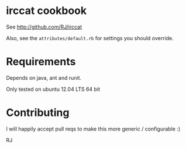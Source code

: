 # irccat cookbook

See http://github.com/RJ/irccat

Also, see the ````attributes/default.rb```` for settings you should override.

# Requirements

Depends on java, ant and runit.


Only tested on ubuntu 12.04 LTS 64 bit

# Contributing

I will happily accept pull reqs to make this more generic / configurable :)

RJ
